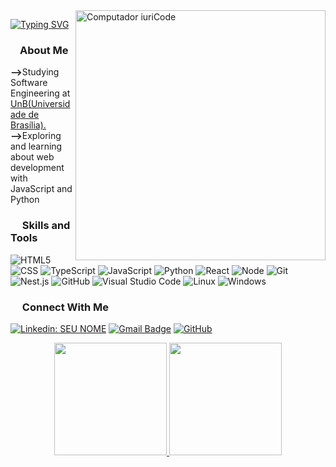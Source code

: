 <img src="https://raw.githubusercontent.com/MicaelliMedeiros/micaellimedeiros/master/image/computer-illustration.png" min-width="400px" max-width="400px" width="400px" align="right" alt="Computador iuriCode">

[![Typing SVG](https://readme-typing-svg.herokuapp.com?font=poppins&duration=6000&color=F7F7F7&center=true&lines=Hey%2C+I'm+Carlos+Eduardo)](https://git.io/typing-svg)

### <img src="https://www.svgrepo.com/show/22209/file.svg" width="15px"/>About Me

<p align="left"> 
    <strong>--></strong>Studying Software Engineering at <a href="https://www.unb.br/">UnB(Universidade de Brasília).</a></br>
    <strong>--></strong>Exploring and learning about web development with JavaScript and Python</br>
</p>


### <img src="https://www.svgrepo.com/show/40893/computer.svg" width="15px"/> Skills and Tools

   ![HTML5](https://img.shields.io/badge/-HTML5-333333?style=flat&logo=HTML5)
   ![CSS](https://img.shields.io/badge/-CSS-333333?style=flat&logo=CSS3&logoColor=1572B6)
   ![TypeScript](https://img.shields.io/badge/TypeScript-333333?style=flat&logo=typescript)
   ![JavaScript](https://img.shields.io/badge/-JavaScript-333333?style=flat&logo=javascript)
   ![Python](https://img.shields.io/badge/Python-333333?style=flat&logo=python)
   ![React](https://img.shields.io/badge/-React-333333?style=flat&logo=react)
   ![Node](https://img.shields.io/badge/Node.js-333333?style=flat&logo=node.js)
   ![Git](https://img.shields.io/badge/-Git-333333?style=flat&logo=git)
   ![Nest.js](https://img.shields.io/badge/-Nest.js-333333?style=flat&logo=nest.js)
   ![GitHub](https://img.shields.io/badge/-GitHub-333333?style=flat&logo=github)
   ![Visual Studio Code](https://img.shields.io/badge/-Visual%20Studio%20Code-333333?style=flat&logo=visual-studio-code&logoColor=007ACC)
   ![Linux](https://img.shields.io/badge/Linux-333333?style=flat&logo=linux&logoColor=blue)
   ![Windows](https://img.shields.io/badge/Windows-333333?style=flat&logo=windows&logoColor=blue)


### <img src="https://www.svgrepo.com/show/229008/link-chain.svg" width="15px"/> Connect With Me

[![Linkedin: SEU NOME](https://img.shields.io/badge/-Linkedin-blue?style=flat-square&logo=Linkedin&logoColor=white&link=LINK-DO-SEU-LINKEDIN)](https://www.linkedin.com/in/carlos-eduardo-souza-6811bb18a/)
[![Gmail Badge](https://img.shields.io/badge/-Gmail-006bed?style=flat-square&logo=Gmail&logoColor=white&link=mailto:SEU-EMAIL)](mailto:carlos.e.souza2653@gmail.com)
[![GitHub]( https://img.shields.io/github/followers/Carlos-E-Souza?label=follow&style=social)](https://github.com/Carlos-E-Souza)

<div align="center">
  <a href="https://github.com/Carlos-E-Souza">
  <img height="180em" src="https://github-readme-stats.vercel.app/api?username=Carlos-E-Souza&show_icons=true&theme=midnight-purple&include_all_commits=true&count_public=true&count_private=true"/>
  <img height="180em" src="https://github-readme-stats.vercel.app/api/top-langs/?username=Carlos-E-Souza&layout=compact&langs_count=7&theme=midnight-purple"/>
</div>
